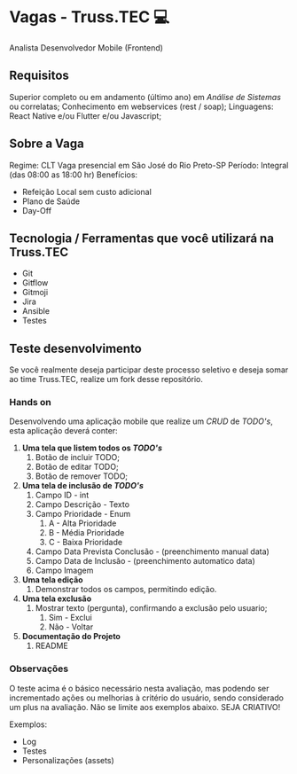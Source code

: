 # Vagas - Truss.TEC :computer:

Analista Desenvolvedor Mobile (Frontend)

## Requisitos

Superior completo ou em andamento (último ano) em _Análise de Sistemas_ ou correlatas;
Conhecimento em webservices (rest / soap);
Linguagens: React Native e/ou Flutter e/ou Javascript;

## Sobre a Vaga

Regime: CLT
Vaga presencial em São José do Rio Preto-SP
Período: Integral (das 08:00 as 18:00 hr)
Benefícios:

* Refeição Local sem custo adicional
* Plano de Saúde
* Day-Off

## Tecnologia / Ferramentas que você utilizará na Truss.TEC

* Git
* Gitflow
* Gitmoji
* Jira
* Ansible
* Testes

## Teste desenvolvimento

Se você realmente deseja participar deste processo seletivo e deseja somar ao time Truss.TEC, realize um fork desse repositório.

### Hands on

Desenvolvendo uma aplicação mobile que realize um _CRUD_ de _TODO's_, esta aplicação deverá conter:

1. **Uma tela que listem todos os _TODO's_**
    1. Botão de incluir TODO;
    2. Botão de editar TODO;
    3. Botão de remover TODO;
2. **Uma tela de inclusão de _TODO's_**
    1. Campo ID - int
    2. Campo Descrição - Texto
    3. Campo Prioridade - Enum
        1. A - Alta Prioridade
        2. B - Média Prioridade
        3. C - Baixa Prioridade
	4. Campo Data Prevista Conclusão - (preenchimento manual data)
	5. Campo Data de Inclusão - (preenchimento automatico data)
	6. Campo Imagem
3. **Uma tela edição**
    1. Demonstrar todos os campos, permitindo edição.
4. **Uma tela exclusão**
	1. Mostrar texto (pergunta), confirmando a exclusão pelo usuario;
        1. Sim - Exclui
        2. Não - Voltar
5. **Documentação do Projeto**
	1. README

### Observações

O teste acima é o básico necessário nesta avaliação, mas podendo ser incrementado ações ou melhorias à critério do usuário, sendo considerado um plus na avaliação. Não se limite aos exemplos abaixo. SEJA CRIATIVO!

Exemplos:

* Log
* Testes
* Personalizações (assets)
